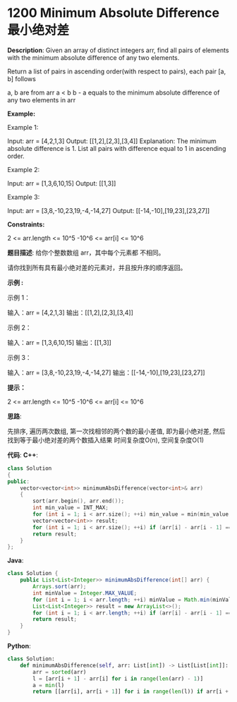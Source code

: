 # 1200 Minimum Absolute Difference 最小绝对差

__Description__:
Given an array of distinct integers arr, find all pairs of elements with the minimum absolute difference of any two elements.

Return a list of pairs in ascending order(with respect to pairs), each pair [a, b] follows

a, b are from arr
a < b
b - a equals to the minimum absolute difference of any two elements in arr

__Example:__

Example 1:

Input: arr = [4,2,1,3]
Output: [[1,2],[2,3],[3,4]]
Explanation: The minimum absolute difference is 1. List all pairs with difference equal to 1 in ascending order.

Example 2:

Input: arr = [1,3,6,10,15]
Output: [[1,3]]

Example 3:

Input: arr = [3,8,-10,23,19,-4,-14,27]
Output: [[-14,-10],[19,23],[23,27]]

__Constraints:__

2 <= arr.length <= 10^5
-10^6 <= arr[i] <= 10^6

__题目描述__:
给你个整数数组 arr，其中每个元素都 不相同。

请你找到所有具有最小绝对差的元素对，并且按升序的顺序返回。

__示例 :__

示例 1：

输入：arr = [4,2,1,3]
输出：[[1,2],[2,3],[3,4]]

示例 2：

输入：arr = [1,3,6,10,15]
输出：[[1,3]]

示例 3：

输入：arr = [3,8,-10,23,19,-4,-14,27]
输出：[[-14,-10],[19,23],[23,27]]

__提示：__

2 <= arr.length <= 10^5
-10^6 <= arr[i] <= 10^6

__思路__:

先排序, 遍历两次数组, 第一次找相邻的两个数的最小差值, 即为最小绝对差, 然后找到等于最小绝对差的两个数插入结果
时间复杂度O(n), 空间复杂度O(1)

__代码__:
__C++__:

```C++
class Solution 
{
public:
    vector<vector<int>> minimumAbsDifference(vector<int>& arr) 
    {
        sort(arr.begin(), arr.end());
        int min_value = INT_MAX;
        for (int i = 1; i < arr.size(); ++i) min_value = min(min_value, arr[i] - arr[i - 1]);
        vector<vector<int>> result;
        for (int i = 1; i < arr.size(); ++i) if (arr[i] - arr[i - 1] == min_value) result.push_back({arr[i - 1], arr[i]});
        return result;
    }
};
```

__Java__:

```Java
class Solution {
    public List<List<Integer>> minimumAbsDifference(int[] arr) {
        Arrays.sort(arr);
        int minValue = Integer.MAX_VALUE;
        for (int i = 1; i < arr.length; ++i) minValue = Math.min(minValue, arr[i] - arr[i - 1]);
        List<List<Integer>> result = new ArrayList<>();
        for (int i = 1; i < arr.length; ++i) if (arr[i] - arr[i - 1] == minValue) result.add(Arrays.asList(arr[i - 1], arr[i]));
        return result;
    }
}
```

__Python__:

```Python
class Solution:
    def minimumAbsDifference(self, arr: List[int]) -> List[List[int]]:
        arr = sorted(arr)
        l = [arr[i + 1] - arr[i] for i in range(len(arr) - 1)]
        a = min(l)
        return [[arr[i], arr[i + 1]] for i in range(len(l)) if arr[i + 1] - arr[i] == a]
```
